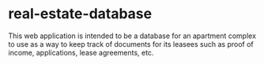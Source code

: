 # real-estate-database
This web application is intended to be a database for an apartment complex to use as a way to keep track of documents for its leasees such as proof of income, applications, lease agreements, etc.
